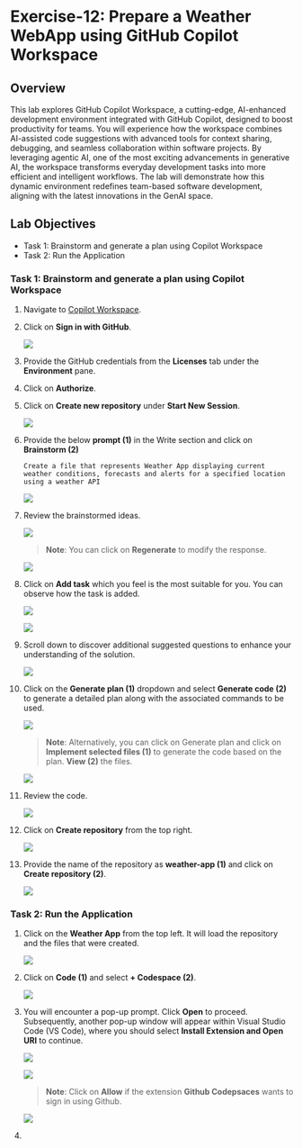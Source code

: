 # Exercise-12: Prepare a Weather WebApp using GitHub Copilot Workspace

## Overview
This lab explores GitHub Copilot Workspace, a cutting-edge, AI-enhanced development environment integrated with GitHub Copilot, designed to boost productivity for teams. You will experience how the workspace combines AI-assisted code suggestions with advanced tools for context sharing, debugging, and seamless collaboration within software projects. By leveraging agentic AI, one of the most exciting advancements in generative AI, the workspace transforms everyday development tasks into more efficient and intelligent workflows. The lab will demonstrate how this dynamic environment redefines team-based software development, aligning with the latest innovations in the GenAI space.

## Lab Objectives

- Task 1: Brainstorm and generate a plan using Copilot Workspace
- Task 2: Run the Application

### Task 1: Brainstorm and generate a plan using Copilot Workspace

1. Navigate to [Copilot Workspace](https://copilot-workspace.githubnext.com/).

1. Click on **Sign in with GitHub**.

      ![](../media/ex-12-1.png)

1. Provide the GitHub credentials from the **Licenses** tab under the **Environment** pane.

1. Click on **Authorize**.

1. Click on **Create new repository** under **Start New Session**.

      ![](../media/ex-12-2.1.png)

1. Provide the below **prompt (1)** in the Write section and click on **Brainstorm (2)**

   ```
   Create a file that represents Weather App displaying current weather conditions, forecasts and alerts for a specified location using a weather API
   ```

      ![](../media/ex-12-3.png)

1. Review the brainstormed ideas.

      ![](../media/ex-12-4.png)

      > **Note**: You can click on **Regenerate** to modify the response.

      ![](../media/ex-12-4.1.png)

1. Click on **Add task** which you feel is the most suitable for you. You can observe how the task is added.

      ![](../media/ex-12-4.2.png)

      ![](../media/ex-12-5.png)

1. Scroll down to discover additional suggested questions to enhance your understanding of the solution.

      ![](../media/ex-12-6.png)

1. Click on the **Generate plan (1)** dropdown and select **Generate code (2)** to generate a detailed plan along with the associated commands to be used.

      ![](../media/ex-12-7.png)

      > **Note**: Alternatively, you can click on Generate plan and click on **Implement selected files (1)** to generate the code based on the plan. **View (2)** the files.

      ![](../media/ex-12-8.png)

1. Review the code.

      ![](../media/ex-12-9.png)

1. Click on **Create repository** from the top right.

      ![](../media/ex-12-10.png)

1. Provide the name of the repository as **weather-app (1)** and click on **Create repository (2)**.

      ![](../media/ex-12-11.png)

### Task 2: Run the Application

1. Click on the **Weather App** from the top left. It will load the repository and the files that were created.

      ![](../media/ex-12-12.png)

1. Click on **Code (1)** and select **+ Codespace (2)**.

      ![](../media/ex-12-13.png)

1. You will encounter a pop-up prompt. Click **Open** to proceed. Subsequently, another pop-up window will appear within Visual Studio Code (VS Code), where you should select **Install Extension and Open URI** to continue.

   ![](../media/open.png)

   ![](../media/innovation-1.png)

    >**Note**: Click on **Allow** if the extension **Github Codepsaces** wants to sign in using Github.

     ![](../media/inn-2.png)

1. 
